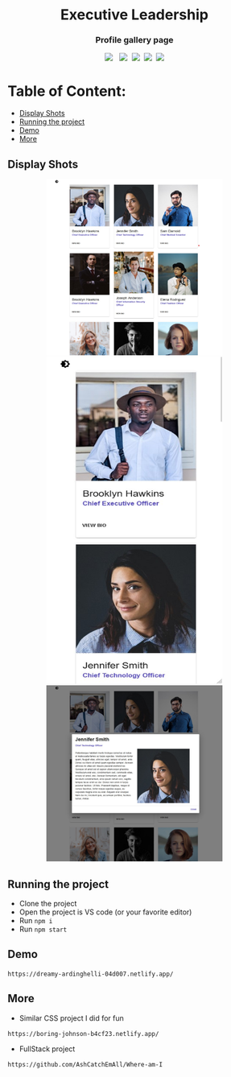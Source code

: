 
<div align="center"><h1>Executive Leadership</h1></div>
<div align="center"><h3>Profile gallery page</h3></div>




<pre><div align="center"><img style="margin-right: 5px;" src="https://img.shields.io/badge/React-17.0.2-blue"/> <img src="https://img.shields.io/badge/%20%20Uptime-99%25-orange"/> <img src="https://img.shields.io/badge/%20%20build-passing-green"/> <img src="https://img.shields.io/badge/%20%20contributers-1-informational"/> <img src="https://img.shields.io/badge/maintainability-A-yellow"/></pre>



# Table of Content:

- [Display Shots](#display-shots)
- [Running the project](#running-the-project)
- [Demo](#demo)
- [More](#more)



## Display Shots

<pre><div align="center"><img src ="s1.jpg" margin-left="10px" width="350" height="350"></br><img src ="s2.jpg"  margin-left="10px" width="350" height="650"></br><img src ="s3.jpg" width="350" height="350"></div></pre>



## Running the project
- Clone the project
- Open the project is VS code (or your favorite editor)
- Run `npm i`
- Run `npm start`




## Demo
```
https://dreamy-ardinghelli-04d007.netlify.app/
```

## More
- Similar CSS project I did for fun
```
https://boring-johnson-b4cf23.netlify.app/
```

- FullStack project
```
https://github.com/AshCatchEmAll/Where-am-I
```
